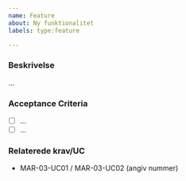 ```yaml
---
name: Feature
about: Ny funktionalitet
labels: type:feature

---
```


### Beskrivelse
…

### Acceptance Criteria
- [ ] …
- [ ] …

### Relaterede krav/UC
- MAR-03-UC01 / MAR-03-UC02 (angiv nummer)
